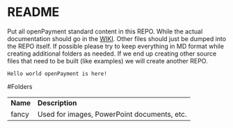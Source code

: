 README
========

Put all openPayment standard content in this REPO.  While the actual documentation should go in the [WIKI](https://github.com/openPayment/OP-Standard/wiki).  Other files should just be dumped into the REPO itself.  If possible please try to keep everything in MD format while creating additional folders as needed.  If we end up creating other source files that need to be built (like examples) we will create another REPO.

    Hello world openPayment is here!

#Folders
<table>
    <tr>
        <td><b>Name</b></td>
        <td><b>Description</b></td>
    </tr>
    <tr>
        <td>fancy</td>
        <td>Used for images, PowerPoint documents, etc.</td>
    </tr>
</table>
